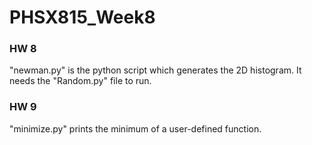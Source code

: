 # PHSX815_Week8

### HW 8
"newman.py" is the python script which generates the 2D histogram. It
needs the "Random.py" file to run.

### HW 9
"minimize.py" prints the minimum of a user-defined function.